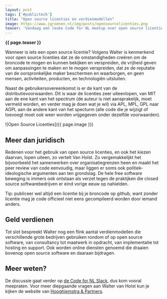 ```yaml
---
layout: post
tags: ['#publictech']
title: "Open source licenties en verdienmodellen"
image: https://www.jgroenen.nl/img/posts/opensourcelicenties.png
teaser: 'Vandaag een leuke Code for NL meetup over open source licenties en verdienmodellen. Walter van Holst van Hooghiemstra en partners vertelde over de verschillende, ook niet juridische, aspecten van deze licenties, waarna er ruimte was voor vragen.'
---
```

<strong>{{ page.teaser }}</strong>

Wanneer is iets een open source licentie? Volgens Walter is kenmerkend voor open source licenties dat ze de omstandigheden creëren om de broncode te mogen en kunnen bekijken en verspreiden, de vrijheid geven om aanpassingen te maken en te mogen verspreiden, dat ze de reputatie van de oorspronkelijke maker beschermen en waarborgen, en geen mensen, activiteiten, producten, en technologiën uitsluiten.

Naast de gebruikersovereenkomst is er de kant van de distributievoorwaarden. Dit is waar de licenties zeer uiteenlopen, van MIT aan de ene kant van het spectrum (de auteur is niet aansprakelijk, moet vermeld worden, en verder mag je doen wat je wil) via APL, MPL, GPL naar AGPL aan de andere kant van het specturm (alle code die je wijzigt of toevoegt moet ook weer worden vrijgegeven onder dezelfde voorwaarden).

![Open Source Licenties]({{ page.image }})

## Meer dan juridisch

Redenen voor het gebruik van open source licenties, en ook het kiezen daarvan, lopen uiteen, zo vertelt Van Holst. Zo vergemakkelijkt het bijvoorbeeld het samenwerken over organisatiegrenzen heen en maakt het peer review van code eenvoudig, maar liggen er soms ook politiek-ideologische argumenten aan ten grondslag. De hele free software beweging is immers ook ontstaan als verzet tegen de praktijken die closed source softwarebedrijven er eind vorige eeuw op nahielden.

Tip: publiceer wel altijd een licentie bij je broncode op github, want zonder licentie mag je code officieel niet eens gecompileerd worden door iemand anders.

## Geld verdienen

Tot slot bespreekt Walter nog een flink aantal verdienmodellen die verschillende grote bedrijven gebruiken rondom of op open source software, van consultancy tot maatwerk in opdracht, van implementatie tot hosting en support. Ook worden online diensten genoemd die draaien bovenop open source software en daaraan bijdragen.

## Meer weten?

De discussie gaat verder op [de Code for NL Slack](https://praatmee.codefor.nl), dus kom vooral meepraten. Voor meer diepgaande vragen aan Walter van Holst kun je kijken de website van [Hooghiemstra & Partners](https://hooghiemstra-en-partners.nl/employee/walter-van-holst/).